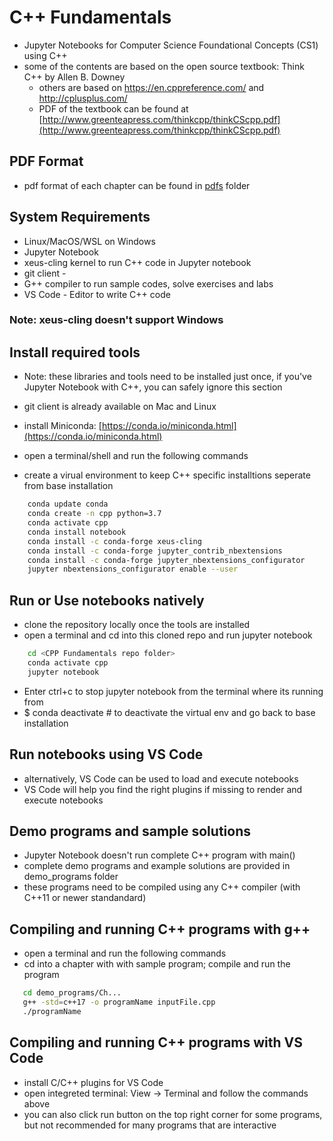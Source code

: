 # C++ Fundamentals
- Jupyter Notebooks for Computer Science Foundational Concepts (CS1) using C++
- some of the contents are based on the open source textbook: Think C++ by Allen B. Downey
    - others are based on https://en.cppreference.com/ and http://cplusplus.com/
    - PDF of the textbook can be found at [http://www.greenteapress.com/thinkcpp/thinkCScpp.pdf](http://www.greenteapress.com/thinkcpp/thinkCScpp.pdf)

## PDF Format
- pdf format of each chapter can be found in [pdfs](https://github.com/rambasnet/CPPFundamentals-Notebooks/tree/master/pdfs) folder

## System Requirements
- Linux/MacOS/WSL on Windows
- Jupyter Notebook
- xeus-cling kernel to run C++ code in Jupyter notebook
- git client - 
- G++ compiler to run sample codes, solve exercises and labs
- VS Code - Editor to write C++ code

### Note: xeus-cling doesn't support Windows

## Install required tools
- Note: these libraries and tools need to be installed just once, if you've Jupyter Notebook with C++, you can safely ignore this section

- git client is already available on Mac and Linux
- install Miniconda: [https://conda.io/miniconda.html](https://conda.io/miniconda.html)
- open a terminal/shell and run the following commands
- create a virual environment to keep C++ specific installtions seperate from base installation

```bash
    conda update conda
    conda create -n cpp python=3.7
    conda activate cpp
    conda install notebook
    conda install -c conda-forge xeus-cling
    conda install -c conda-forge jupyter_contrib_nbextensions
    conda install -c conda-forge jupyter_nbextensions_configurator
    jupyter nbextensions_configurator enable --user
```

## Run or Use notebooks natively
- clone the repository locally once the tools are installed
- open a terminal and cd into this cloned repo and run jupyter notebook

```bash
    cd <CPP Fundamentals repo folder>
    conda activate cpp
    jupyter notebook
```

- Enter ctrl+c to stop jupyter notebook from the terminal where its running from
- $ conda deactivate # to deactivate the virtual env and go back to base installation

## Run notebooks using VS Code
- alternatively, VS Code can be used to load and execute notebooks
- VS Code will help you find the right plugins if missing to render and execute notebooks

## Demo programs and sample solutions
- Jupyter Notebook doesn't run complete C++ program with main()
- complete demo programs and example solutions are provided in demo_programs folder
- these programs need to be compiled using any C++ compiler (with C++11 or newer standandard)

## Compiling and running C++ programs with g++
- open a terminal and run the following commands
- cd into a chapter with with sample program; compile and run the program
```bash
   cd demo_programs/Ch...
   g++ -std=c++17 -o programName inputFile.cpp
   ./programName
```
## Compiling and running C++ programs with VS Code
- install C/C++ plugins for VS Code
- open integreted terminal: View -> Terminal and follow the commands above
- you can also click run button on the top right corner for some programs, but not recommended for many programs that are interactive
